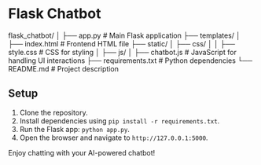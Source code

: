 # Flask Chatbot
flask_chatbot/
│
├── app.py                 # Main Flask application
├── templates/
│   ├── index.html         # Frontend HTML file
├── static/
│   ├── css/
│   │   ├── style.css      # CSS for styling
│   ├── js/
│       ├── chatbot.js     # JavaScript for handling UI interactions
├── requirements.txt       # Python dependencies
└── README.md              # Project description

## Setup

1. Clone the repository.
2. Install dependencies using `pip install -r requirements.txt`.
3. Run the Flask app: `python app.py`.
4. Open the browser and navigate to `http://127.0.0.1:5000`.

Enjoy chatting with your AI-powered chatbot!
